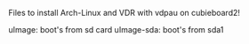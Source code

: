 Files to install Arch-Linux and VDR with vdpau on cubieboard2!


uImage: boot's from sd card
uImage-sda: boot's from sda1
